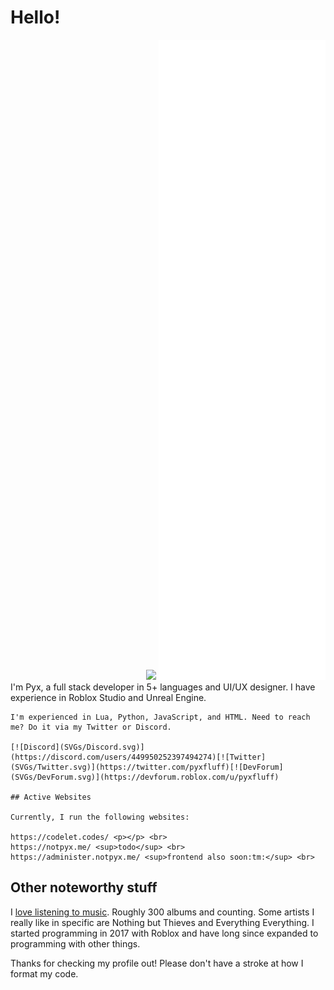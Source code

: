 # Hello!

<div align="right" width="45%">
    <img src="https://github.com/pyxfluff/pyxfluff/blob/main/pixelz.png?raw=true">
    <img src="https://raw.githubusercontent.com/pyxfluff/pyxfluff/refs/heads/main/github-metrics.svg">
</div>

<div align="left" width="55%">
    I'm Pyx, a full stack developer in 5+ languages and UI/UX designer. I have experience in Roblox Studio and Unreal Engine.

    I'm experienced in Lua, Python, JavaScript, and HTML. Need to reach me? Do it via my Twitter or Discord.

    [![Discord](SVGs/Discord.svg)](https://discord.com/users/449950252397494274)[![Twitter](SVGs/Twitter.svg)](https://twitter.com/pyxfluff)[![DevForum](SVGs/DevForum.svg)](https://devforum.roblox.com/u/pyxfluff)

    ## Active Websites

    Currently, I run the following websites:

    https://codelet.codes/ <p></p> <br>
    https://notpyx.me/ <sup>todo</sup> <br>
    https://administer.notpyx.me/ <sup>frontend also soon:tm:</sup> <br>

</div>

## Other noteworthy stuff

I [love listening to music](https://www.last.fm/user/pyxfluff). Roughly 300 albums and counting. Some artists I really like in specific are Nothing but Thieves and Everything Everything.
I started programming in 2017 with Roblox and have long since expanded to programming with other things.

Thanks for checking my profile out! Please don't have a stroke at how I format my code.